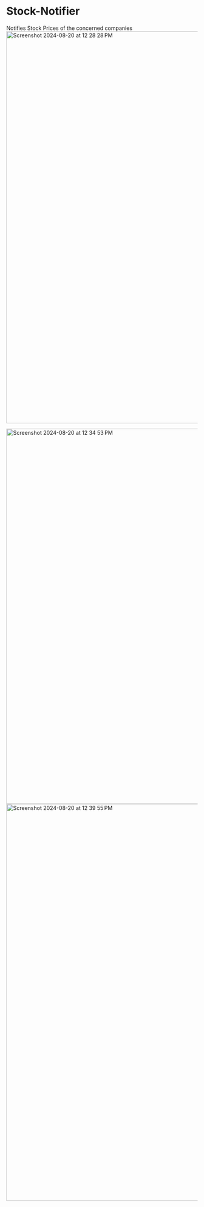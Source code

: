 # Stock-Notifier
Notifies Stock Prices of the concerned companies
<img width="1030" alt="Screenshot 2024-08-20 at 12 28 28 PM" src="https://github.com/user-attachments/assets/712a4a07-9707-4cbf-926d-2a6ca656892f">


<img width="986" alt="Screenshot 2024-08-20 at 12 34 53 PM" src="https://github.com/user-attachments/assets/1cf2f766-053c-4937-b9d7-1c0ede548210">


<img width="1043" alt="Screenshot 2024-08-20 at 12 39 55 PM" src="https://github.com/user-attachments/assets/e5530536-b083-44ca-818c-910b5420b600">

